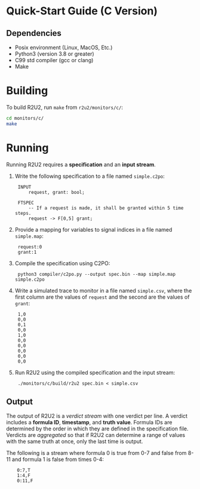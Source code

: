 # Quick-Start Guide (C Version)

## Dependencies

- Posix environment (Linux, MacOS, Etc.)
- Python3 (version 3.8 or greater)
- C99 std compiler (gcc or clang)
- Make

# Building

To build R2U2, run `make` from `r2u2/monitors/c/`:
```bash
cd monitors/c/
make
```

# Running

Running R2U2 requires a **specification** and an **input stream**.

1. Write the following specification to a file named `simple.c2po`:

        INPUT
            request, grant: bool;

        FTSPEC
            -- If a request is made, it shall be granted within 5 time steps.
            request -> F[0,5] grant;

2. Provide a mapping for variables to signal indices in a file named `simple.map`:

        request:0
        grant:1

3. Compile the specification using C2PO:
        
        python3 compiler/c2po.py --output spec.bin --map simple.map simple.c2po 

4. Write a simulated trace to monitor in a file named `simple.csv`, where the first column are the
   values of `request` and the second are the values of `grant`:

        1,0
        0,0
        0,1
        0,0
        1,0
        0,0
        0,0
        0,0
        0,0
        0,0

5. Run R2U2 using the compiled specification and the input stream:
        
        ./monitors/c/build/r2u2 spec.bin < simple.csv

## Output

The output of R2U2 is a *verdict stream* with one verdict per line. A verdict includes a **formula
ID**, **timestamp**, and **truth value**. Formula IDs are determined by the order in which they are
defined in the specification file.  Verdicts are *aggregated* so that if R2U2 can determine a range
of values with the same truth at once, only the last time is output.

The following is a stream where formula 0 is true from 0-7 and false from 8-11 and formula 1 is
false from times 0-4:

        0:7,T
        1:4,F
        0:11,F
